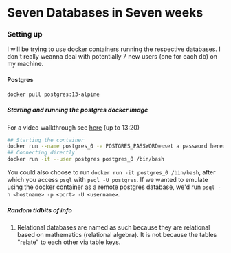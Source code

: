 # Seven Databases in Seven weeks

### Setting up

I will be trying to use docker containers running the respective databases. I don't really weanna deal with potentially 7 new users (one for each db) on my machine.

#### Postgres
```bash
docker pull postgres:13-alpine
```

##### Starting and running the postgres docker image

For a video walkthrough see [here](https://www.youtube.com/watch?v=aHbE3pTyG-Q) (up to 13:20)

```bash
## Starting the container
docker run --name postgres_0 -e POSTGRES_PASSWORD=<set a password here> -d -p 5432:5432 postgres:13-alpine
## Connecting directly 
docker run -it --user postgres postgres_0 /bin/bash
```
You could also choose to run `docker run -it postgres_0 /bin/bash`, after which you access `psql` with `psql -U postgres`. If we wanted to emulate using the docker container as a remote postgres database, we'd run `psql -h <hostname> -p <port> -U <username>`.

##### Random tidbits of info
1. Relational databases are named as such because they are relational based on mathematics (relational algebra). It is not because the tables "relate" to each other via table keys.


